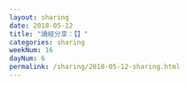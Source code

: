 ```yaml
---
layout: sharing
date: 2018-05-12
title: "讀經分享：【】"
categories: sharing
weekNum: 16
dayNum: 6
permalink: /sharing/2018-05-12-sharing.html
---
```

